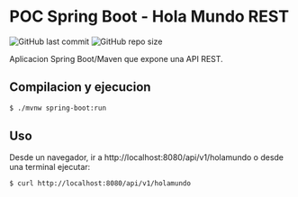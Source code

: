 # POC Spring Boot - Hola Mundo REST

![GitHub last commit](https://img.shields.io/github/last-commit/sanchezih/poc-spring-boot-holamundo-rest)
![GitHub repo size](https://img.shields.io/github/repo-size/sanchezih/poc-spring-boot-holamundo-rest)

Aplicacion Spring Boot/Maven que expone una API REST.

## Compilacion y ejecucion

```bash
$ ./mvnw spring-boot:run
```

## Uso

Desde un navegador, ir a http://localhost:8080/api/v1/holamundo o desde una terminal ejecutar:

```bash
$ curl http://localhost:8080/api/v1/holamundo
```
